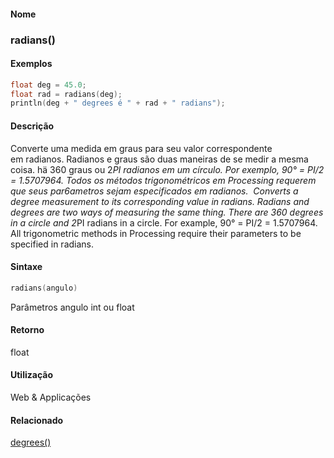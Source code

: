 
#### Nome
### radians()

#### Exemplos

```pde
float deg = 45.0; 
float rad = radians(deg); 
println(deg + " degrees é " + rad + " radians"); 

```

#### Descrição
Converte uma medida em graus para seu valor
correspondente em radianos. Radianos e graus são duas maneiras de
se medir a mesma coisa. hä 360 graus ou 2*PI radianos em um
círculo. Por exemplo, 90° = PI/2 = 1.5707964. Todos os
métodos trigonométricos em Processing requerem que seus
par6ametros sejam especificados em radianos.
 Converts a degree measurement to its corresponding value in
radians. Radians and degrees are two ways of measuring the same thing.
There are 360 degrees in a circle and 2*PI radians in a circle. For
example, 90° = PI/2 = 1.5707964. All trigonometric methods in
Processing require their parameters to be specified in radians.

#### Sintaxe
```pde
radians(angulo)

```
Parâmetros
angulo
int ou float

#### Retorno

	
float

#### Utilização

	
Web & Applicações

#### Relacionado
[degrees()](degrees_)
